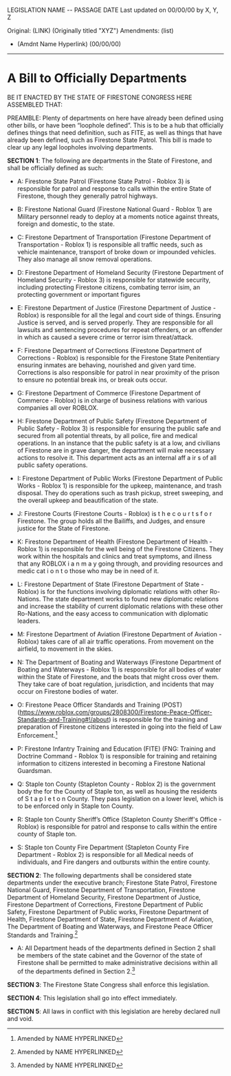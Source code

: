 LEGISLATION NAME -- PASSAGE DATE
Last updated on 00/00/00 by X, Y, Z

Original: (LINK) (Originally titled "XYZ")
Amendments: (list) 
- (Amdnt Name Hyperlink) (00/00/00)


---

# A Bill to Officially Departments

BE IT ENACTED BY THE STATE OF FIRESTONE CONGRESS HERE ASSEMBLED THAT:

PREAMBLE: Plenty of departments on here have already been defined using other bills, or have been “loophole defined”. This is to be a hub that officially defines things that need definition, such as FITE, as well as things that have already been defined, such as Firestone State Patrol. This bill is made to clear up any legal loopholes involving departments.

**SECTION 1**: The following are departments in the State of Firestone, and shall be officially defined as such:

- A: Firestone State Patrol (Firestone State Patrol - Roblox 3) is responsible for patrol and response to calls within the entire State of Firestone, though they generally patrol highways.

- B: Firestone National Guard (Firestone National Guard - Roblox 1) are Military personnel ready to deploy at a moments notice against threats, foreign and domestic, to the state.

- C: Firestone Department of Transportation (Firestone Department of Transportation - Roblox 1) is responsible all traffic needs, such as vehicle maintenance, transport of broke down or impounded vehicles. They also manage all snow removal operations.

- D: Firestone Department of Homeland Security (Firestone Department of Homeland Security - Roblox 3) is responsible for statewide security, including protecting Firestone citizens, combating terror isim, an protecting government or important figures

- E: Firestone Department of Justice (Firestone Department of Justice - Roblox) is responsible for all the legal and court side of things. Ensuring Justice is served, and is served properly. They are responsible for all lawsuits and sentencing procedures for repeat offenders, or an offender in which as caused a severe crime or terror isim threat/attack.

- F: Firestone Department of Corrections (Firestone Department of Corrections - Roblox) is responsible for the Firestone State Penitentiary ensuring inmates are behaving, nourished and given yard time. Corrections is also responsible for patrol in near proximity of the prison to ensure no potential break ins, or break outs occur.

- G: Firestone Department of Commerce (Firestone Department of Commerce - Roblox) is in charge of business relations with various companies all over ROBLOX.

- H: Firestone Department of Public Safety (Firestone Department of Public Safety - Roblox 3) is responsible for ensuring the public safe and secured from all potential threats, by all police, fire and medical operations. In an instance that the public safety is at a low, and civilians of Firestone are in grave danger, the department will make necessary actions to resolve it. This department acts as an internal aff a ir s of all public safety operations.

- I: Firestone Department of Public Works (Firestone Department of Public Works - Roblox 1) is responsible for the upkeep, maintenance, and trash disposal. They do operations such as trash pickup, street sweeping, and the overall upkeep and beautification of the state.

- J: Firestone Courts (Firestone Courts - Roblox) is t h e c o u r t s f o r Firestone. The group holds all the Bailiffs, and Judges, and ensure justice for the State of Firestone.

- K: Firestone Department of Health (Firestone Department of Health - Roblox 1) is responsible for the well being of the Firestone Citizens. They work within the hospitals and clinics and treat symptoms, and illness that any ROBLOX i a n m a y going through, and providing resources and medic cat i o n t o those who may be in need of it.

- L: Firestone Department of State (Firestone Department of State - Roblox) is for the functions involving diplomatic relations with other Ro-Nations. The state department works to found new diplomatic relations and increase the stability of current diplomatic relations with these other Ro-Nations, and the easy access to communication with diplomatic leaders.

- M: Firestone Department of Aviation (Firestone Department of Aviation - Roblox) takes care of all air traffic operations. From movement on the airfield, to movement in the skies.

- N: The Department of Boating and Waterways (Firestone Department of Boating and Waterways - Roblox 1) is responsible for all bodies of water within the State of Firestone, and the boats that might cross over them. They take care of boat regulation, jurisdiction, and incidents that may occur on Firestone bodies of water.

- O: Firestone Peace Officer Standards and Training (POST) (https://www.roblox.com/groups/2808300/Firestone-Peace-Officer-Standards-and-Training#!/about) is responsible for the training and preparation of Firestone citizens interested in going into the field of Law Enforcement.[^1]

- P: Firestone Infantry Training and Education (FITE) (FNG: Training and Doctrine Command - Roblox 1) is responsible for training and retaining information to citizens interested in becoming a Firestone National Guardsman.

- Q: Staple ton County (Stapleton County - Roblox 2) is the government body the for the County of Staple ton, as well as housing the residents of S t a p l e t o n County. They pass legislation on a lower level, which is to be enforced only in Staple ton County.

- R: Staple ton County Sheriff’s Office (Stapleton County Sheriff's Office - Roblox) is responsible for patrol and response to calls within the entire county of Staple ton.

- S: Staple ton County Fire Department (Stapleton County Fire Department - Roblox 2) is responsible for all Medical needs of individuals, and Fire dangers and outbursts within the entire county.

**SECTION 2**: The following departments shall be considered state departments under the executive branch; Firestone State Patrol, Firestone National Guard, Firestone Department of Transportation, Firestone Department of Homeland Security, Firestone Department of Justice, Firestone Department of Corrections, Firestone Department of Public Safety, Firestone Department of Public works, Firestone Department of Health, Firestone Department of State, Firestone Department of Aviation, The Department of Boating and Waterways, and Firestone Peace Officer Standards and Training.[^1]

- A: All Department heads of the departments defined in Section 2 shall be members of the state cabinet and the Governor of the state of Firestone shall be permitted to make administrative decisions within all of the departments defined in Section 2.[^1]

**SECTION 3**: The Firestone State Congress shall enforce this legislation.

**SECTION 4**: This legislation shall go into effect immediately.

**SECTION 5**: All laws in conflict with this legislation are hereby declared null and void.

[^1]: Amended by NAME HYPERLINKED
